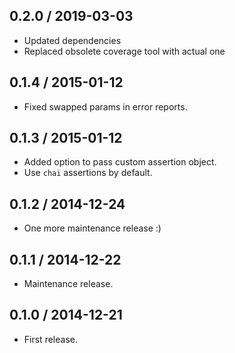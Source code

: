 0.2.0 / 2019-03-03
------------------

- Updated dependencies
- Replaced obsolete coverage tool with actual one


0.1.4 / 2015-01-12
------------------

- Fixed swapped params in error reports.


0.1.3 / 2015-01-12
------------------

- Added option to pass custom assertion object.
- Use `chai` assertions by default.


0.1.2 / 2014-12-24
------------------

- One more maintenance release :)


0.1.1 / 2014-12-22
------------------

- Maintenance release.


0.1.0 / 2014-12-21
------------------

- First release.
